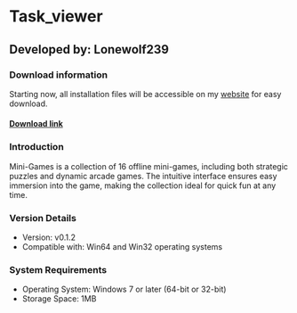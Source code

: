 # **Task_viewer**
## Developed by: **Lonewolf239**

### Download information
Starting now, all installation files will be accessible on my [website](https://base-escape.ru) for easy download.
#### **[Download link](https://base-escape.ru/downloads/Setup_Mini_Games.exe)**

### Introduction
Mini-Games is a collection of 16 offline mini-games, including both strategic puzzles and dynamic arcade games. The intuitive interface ensures easy immersion into the game, making the collection ideal for quick fun at any time.

### Version Details
- Version: v0.1.2
- Compatible with: Win64 and Win32 operating systems

### System Requirements
- Operating System: Windows 7 or later (64-bit or 32-bit)
- Storage Space: 1MB